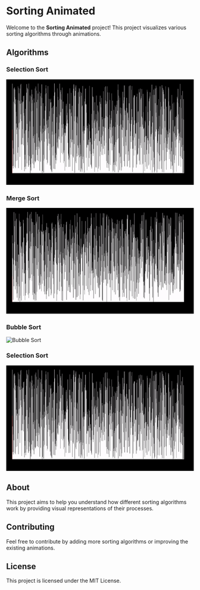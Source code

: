 # Sorting Animated

Welcome to the **Sorting Animated** project! This project visualizes various sorting algorithms through animations.

## Algorithms

### Selection Sort
![Selection Sort](animations/selection_sort.gif)

### Merge Sort
![Merge Sort](animations/merge_sort.gif)

### Bubble Sort
![Bubble Sort](animations/bubble_sort.gif)

### Selection Sort
![Selection Sort](animations/selection_sort.gif)

## About
This project aims to help you understand how different sorting algorithms work by providing visual representations of their processes.

## Contributing
Feel free to contribute by adding more sorting algorithms or improving the existing animations.

## License
This project is licensed under the MIT License.